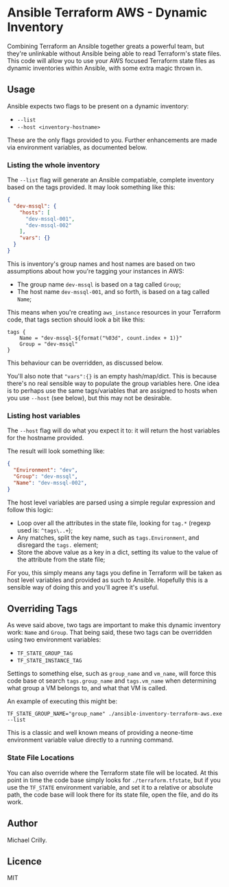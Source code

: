 # Ansible Terraform AWS - Dynamic Inventory
Combining Terraform an Ansible together greats a powerful team, but they're unlinkable without Ansible being able to read Terraform's state files. This code will allow you to use your AWS focused Terraform state files as dynamic inventories within Ansible, with some extra magic thrown in.

## Usage
Ansible expects two flags to be present on a dynamic inventory:

* `--list`
* `--host <inventory-hostname>`

These are the only flags provided to you. Further enhancements are made via environment variables, as documented below.

### Listing the whole inventory

The `--list` flag will generate an Ansible compatiable, complete inventory based on the tags provided. It may look something like this:

```json
{
  "dev-mssql": {
    "hosts": [
      "dev-mssql-001",
      "dev-mssql-002"
    ],
    "vars": {}
  }
}
```

This is inventory's group names and host names are based on two assumptions about how you're tagging your instances in AWS:

* The group name `dev-mssql` is based on a tag called `Group`;
* The host name `dev-mssql-001`, and so forth, is based on a tag called `Name`;

This means when you're creating `aws_instance` resources in your Terraform code, that tags section should look a bit like this:

```hcl
tags {
    Name = "dev-mssql-${format("%03d", count.index + 1)}"
    Group = "dev-mssql"
}
```

This behaviour can be overridden, as discussed below.

You'll also note that `"vars":{}` is an empty hash/map/dict. This is because there's no real sensible way to populate the group variables here. One idea is to perhaps use the same tags/variables that are assigned to hosts when you use `--host` (see below), but this may not be desirable.

### Listing host variables

The `--host` flag will do what you expect it to: it will return the host variables for the hostname provided.

The result will look something like:

```json
{
  "Environment": "dev",
  "Group": "dev-mssql",
  "Name": "dev-mssql-002",
}
```

The host level variables are parsed using a simple regular expression and follow this logic:

* Loop over all the attributes in the state file, looking for `tag.*` (regexp used is: `^tags\..+`);
* Any matches, split the key name, such as `tags.Environment`, and disregard the `tags.` element;
* Store the above value as a key in a dict, setting its value to the value of the attribute from the state file;

For you, this simply means any tags you define in Terraform will be taken as host level variables and provided as such to Ansible. Hopefully this is a sensible way of doing this and you'll agree it's useful.

## Overriding Tags
As weve said above, two tags are important to make this dynamic inventory work: `Name` and `Group`. That being said, these two tags can be overridden using two environment variables:

* `TF_STATE_GROUP_TAG`
* `TF_STATE_INSTANCE_TAG`

Settings to something else, such as `group_name` and `vm_name`, will force this code base ot search `tags.group_name` and `tags.vm_name` when determining what group a VM belongs to, and what that VM is called.

An example of executing this might be:

```
TF_STATE_GROUP_NAME="group_name" ./ansible-inventory-terraform-aws.exe --list
```

This is a classic and well known means of providing a neone-time environment variable value directly to a running command.

### State File Locations
You can also override where the Terraform state file will be located. At this point in time the code base simply looks for `./terraform.tfstate`, but if you use the `TF_STATE` environment variable, and set it to a relative or absolute path, the code base will look there for its state file, open the file, and do its work.

## Author
Michael Crilly.

## Licence
MIT